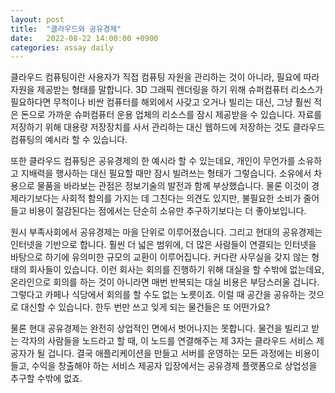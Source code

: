 ```yaml
---
layout: post
title:  "클라우드와 공유경제"
date:   2022-08-22 14:00:00 +0900
categories: assay daily
---
```


클라우드 컴퓨팅이란 사용자가 직접 컴퓨팅 자원을 관리하는 것이 아니라, 필요에 따라 자원을 제공받는 형태를 말합니다. 3D 그래픽 렌더링을 하기 위해 슈퍼컴퓨터 리소스가 필요하다면 무척이나 비싼 컴퓨터를 해외에서 사갖고 오거나 빌리는 대신, 그냥 훨씬 적은 돈으로 가까운 슈퍼컴퓨터 운용 업체의 리소스를 잠시 제공받을 수 있습니다. 자료를 저장하기 위해 대용량 저장장치를 사서 관리하는 대신 웹하드에 저장하는 것도 클라우드 컴퓨팅의 예시라 할 수 있습니다.

또한 클라우드 컴퓨팅은 공유경제의 한 예시라 할 수 있는데요, 개인이 무언가를 소유하고 지배력을 행사하는 대신 필요할 때만 잠시 빌려쓰는 형태가 그렇습니다. 소유에서 차용으로 물품을 바라보는 관점은 정보기술의 발전과 함께 부상했습니다. 물론 이것이 경제라기보다는 사회적 함의를 가지는 데 그친다는 의견도 있지만, 불필요한 소비가 줄어들고 비용이 절감된다는 점에서는 단순히 소유만 추구하기보다는 더 좋아보입니다.

원시 부족사회에서 공유경제는 마을 단위로 이루어졌습니다. 그리고 현대의 공유경제는 인터넷을 기반으로 합니다. 훨씬 더 넓은 범위에, 더 많은 사람들이 연결되는 인터넷을 바탕으로 하기에 유의미한 규모의 교환이 이루어집니다. 커다란 사무실을 갖지 않는 형태의 회사들이 있습니다. 이런 회사는 회의를 진행하기 위해 대실을 할 수밖에 없는데요, 온라인으로 회의를 하는 것이 아니라면 매번 반복되는 대실 비용은 부담스러울 겁니다. 그렇다고 카페나 식당에서 회의를 할 수도 없는 노릇이죠. 이럴 때 공간을 공유하는 것으로 대신할 수 있습니다. 한두 번만 쓰고 잊게 되는 물건들은 또 어떤가요?

물론 현대 공유경제는 완전히 상업적인 면에서 벗어나지는 못합니다. 물건을 빌리고 받는 각자의 사람들을 노드라고 할 때, 이 노드를 연결해주는 제 3자는 클라우드 서비스 제공자가 될 겁니다. 결국 애플리케이션을 만들고 서버를 운영하는 모든 과정에는 비용이 들고, 수익을 창출해야 하는 서비스 제공자 입장에서는 공유경제 플랫폼으로 상업성을 추구할 수밖에 없죠.